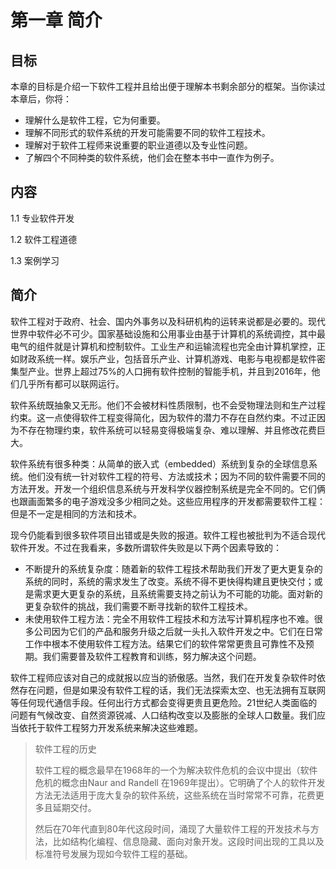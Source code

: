 # 第一章 简介

## 目标

本章的目标是介绍一下软件工程并且给出便于理解本书剩余部分的框架。当你读过本章后，你将：

* 理解什么是软件工程，它为何重要。
* 理解不同形式的软件系统的开发可能需要不同的软件工程技术。
* 理解对于软件工程师来说重要的职业道德以及专业性问题。
* 了解四个不同种类的软件系统，他们会在整本书中一直作为例子。

## 内容

1.1 专业软件开发

1.2 软件工程道德

1.3 案例学习

## 简介

软件工程对于政府、社会、国内外事务以及科研机构的运转来说都是必要的。现代世界中软件必不可少。国家基础设施和公用事业由基于计算机的系统调控，其中最电气的组件就是计算机和控制软件。工业生产和运输流程也完全由计算机掌控，正如财政系统一样。娱乐产业，包括音乐产业、计算机游戏、电影与电视都是软件密集型产业。世界上超过75%的人口拥有软件控制的智能手机，并且到2016年，他们几乎所有都可以联网运行。

软件系统既抽象又无形。他们不会被材料性质限制，也不会受物理法则和生产过程约束。这一点使得软件工程变得简化，因为软件的潜力不存在自然约束。不过正因为不存在物理约束，软件系统可以轻易变得极端复杂、难以理解、并且修改花费巨大。

软件系统有很多种类：从简单的嵌入式（embedded）系统到复杂的全球信息系统。他们没有统一针对软件工程的符号、方法或技术；因为不同的软件需要不同的方法开发。开发一个组织信息系统与开发科学仪器控制系统是完全不同的。它们俩也跟画面繁多的电子游戏没多少相同之处。这些应用程序的开发都需要软件工程：但是不一定是相同的方法和技术。

现今仍能看到很多软件项目出错或是失败的报道。软件工程也被批判为不适合现代软件开发。不过在我看来，多数所谓软件失败是以下两个因素导致的：

* 不断提升的系统复杂度：随着新的软件工程技术帮助我们开发了更大更复杂的系统的同时，系统的需求发生了改变。系统不得不更快得构建且更快交付；或是需求更大更复杂的系统，且系统需要支持之前认为不可能的功能。面对新的更复杂软件的挑战，我们需要不断寻找新的软件工程技术。
* 未使用软件工程方法：完全不用软件工程技术和方法写计算机程序也不难。很多公司因为它们的产品和服务升级之后就一头扎入软件开发之中。它们在日常工作中根本不使用软件工程方法。结果它们的软件常常更贵且可靠性不及预期。我们需要普及软件工程教育和训练，努力解决这个问题。

软件工程师应该对自己的成就报以应当的骄傲感。当然，我们在开发复杂软件时依然存在问题，但是如果没有软件工程的话，我们无法探索太空、也无法拥有互联网等任何现代通信手段。任何出行方式都会变得更贵且更危险。21世纪人类面临的问题有气候改变、自然资源锐减、人口结构改变以及膨胀的全球人口数量。我们应当依托于软件工程努力开发系统来解决这些难题。

> 软件工程的历史
>
> 软件工程的概念最早在1968年的一个为解决软件危机的会议中提出（软件危机的概念由Naur and Randell 在1969年提出）。它明确了个人的软件开发方法无法适用于庞大复杂的软件系统，这些系统在当时常常不可靠，花费更多且延期交付。
>
> 然后在70年代直到80年代这段时间，涌现了大量软件工程的开发技术与方法，比如结构化编程、信息隐藏、面向对象开发。这段时间出现的工具以及标准符号发展为现如今软件工程的基础。
